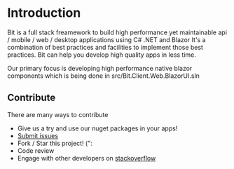 # Introduction

Bit is a full stack freamework to build high performance yet maintainable api / mobile / web / desktop applications using C# .NET and Blazor
It's a combination of best practices and facilities to implement those best practices. Bit can help you develop high quality apps in less time.

Our primary focus is developing high performance native blazor components which is being done in src/Bit.Client.Web.BlazorUI.sln

## **Contribute**

There are many ways to contribute

* Give us a try and use our nuget packages in your apps!
* [Submit issues](https://github.com/bitfoundation/bitframework/issues/new?template=bug_report.md)
* Fork / Star this project! (":
* Code review
* Engage with other developers on [stackoverflow](http://stackoverflow.com/questions/tagged/bit-framework)
